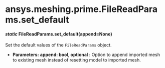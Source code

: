 # ansys.meshing.prime.FileReadParams.set_default

<a id="ansys.meshing.prime.FileReadParams.set_default"></a>

#### *static* FileReadParams.set_default(append=None)

Set the default values of the `FileReadParams` object.

* **Parameters:**
  **append: bool, optional**
  : Option to append imported mesh to existing mesh instead of resetting model to imported mesh.

<!-- !! processed by numpydoc !! -->
